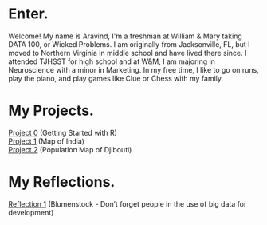 # Enter.

Welcome! My name is Aravind, I'm a freshman at William & Mary taking DATA 100, or Wicked Problems. I am originally from Jacksonville, FL, but I moved to Northern Virginia in middle school and have lived there since. I attended TJHSST for high school and at W&M, I am majoring in Neuroscience with a minor in Marketing. In my free time, I like to go on runs, play the piano, and play games like Clue or Chess with my family.

# My Projects.

[Project 0](project0.md) (Getting Started with R)  
[Project 1](project1.md) (Map of India)   
[Project 2](project2.md) (Population Map of Djibouti)

# My Reflections.
[Reflection 1](reflection1.md) (Blumenstock - Don’t forget people in the use of big data for development)
